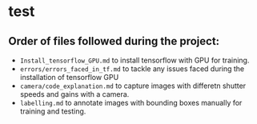 # test

## Order of files followed during the project:
* `Install_tensorflow_GPU.md` to install tensorflow with GPU for training.
* `errors/errors_faced_in_tf.md` to tackle any issues faced during the installation of tensorflow GPU
* `camera/code_explanation.md` to capture images with differetn shutter speeds and gains with a camera.
* `labelling.md` to annotate images with bounding boxes manually for training and testing.

